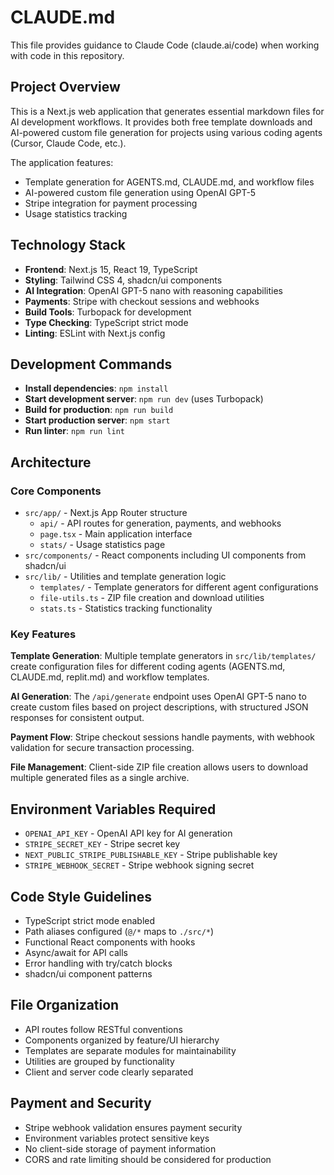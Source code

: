 # CLAUDE.md

This file provides guidance to Claude Code (claude.ai/code) when working with code in this repository.

## Project Overview

This is a Next.js web application that generates essential markdown files for AI development workflows. It provides both free template downloads and AI-powered custom file generation for projects using various coding agents (Cursor, Claude Code, etc.).

The application features:
- Template generation for AGENTS.md, CLAUDE.md, and workflow files
- AI-powered custom file generation using OpenAI GPT-5
- Stripe integration for payment processing
- Usage statistics tracking

## Technology Stack

- **Frontend**: Next.js 15, React 19, TypeScript
- **Styling**: Tailwind CSS 4, shadcn/ui components
- **AI Integration**: OpenAI GPT-5 nano with reasoning capabilities
- **Payments**: Stripe with checkout sessions and webhooks
- **Build Tools**: Turbopack for development
- **Type Checking**: TypeScript strict mode
- **Linting**: ESLint with Next.js config

## Development Commands

- **Install dependencies**: `npm install`
- **Start development server**: `npm run dev` (uses Turbopack)
- **Build for production**: `npm run build`
- **Start production server**: `npm start`
- **Run linter**: `npm run lint`

## Architecture

### Core Components

- `src/app/` - Next.js App Router structure
  - `api/` - API routes for generation, payments, and webhooks
  - `page.tsx` - Main application interface
  - `stats/` - Usage statistics page
- `src/components/` - React components including UI components from shadcn/ui
- `src/lib/` - Utilities and template generation logic
  - `templates/` - Template generators for different agent configurations
  - `file-utils.ts` - ZIP file creation and download utilities
  - `stats.ts` - Statistics tracking functionality

### Key Features

**Template Generation**: Multiple template generators in `src/lib/templates/` create configuration files for different coding agents (AGENTS.md, CLAUDE.md, replit.md) and workflow templates.

**AI Generation**: The `/api/generate` endpoint uses OpenAI GPT-5 nano to create custom files based on project descriptions, with structured JSON responses for consistent output.

**Payment Flow**: Stripe checkout sessions handle payments, with webhook validation for secure transaction processing.

**File Management**: Client-side ZIP file creation allows users to download multiple generated files as a single archive.

## Environment Variables Required

- `OPENAI_API_KEY` - OpenAI API key for AI generation
- `STRIPE_SECRET_KEY` - Stripe secret key
- `NEXT_PUBLIC_STRIPE_PUBLISHABLE_KEY` - Stripe publishable key
- `STRIPE_WEBHOOK_SECRET` - Stripe webhook signing secret

## Code Style Guidelines

- TypeScript strict mode enabled
- Path aliases configured (`@/*` maps to `./src/*`)
- Functional React components with hooks
- Async/await for API calls
- Error handling with try/catch blocks
- shadcn/ui component patterns

## File Organization

- API routes follow RESTful conventions
- Components organized by feature/UI hierarchy  
- Templates are separate modules for maintainability
- Utilities are grouped by functionality
- Client and server code clearly separated

## Payment and Security

- Stripe webhook validation ensures payment security
- Environment variables protect sensitive keys
- No client-side storage of payment information
- CORS and rate limiting should be considered for production